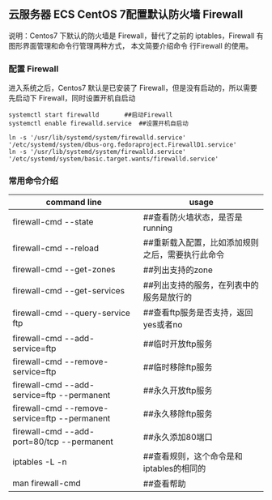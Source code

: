 ## 云服务器 ECS CentOS 7配置默认防火墙 Firewall

说明：Centos7 下默认的防火墙是 Firewall，替代了之前的 iptables，Firewall 有图形界面管理和命令行管理两种方式，
本文简要介绍命令 行Firewall 的使用。

### 配置 Firewall

进入系统之后，Centos7 默认是已安装了 Firewall，但是没有启动的，所以需要先启动下 Firewall，同时设置开机自启动

```
systemctl start firewalld       ##启动Firewall
systemctl enable firewalld.service  ##设置开机自启动
 
ln -s '/usr/lib/systemd/system/firewalld.service' '/etc/systemd/system/dbus-org.fedoraproject.FirewallD1.service'
ln -s '/usr/lib/systemd/system/firewalld.service' '/etc/systemd/system/basic.target.wants/firewalld.service'
```

### 常用命令介绍

|command line|usage|
|---|---|
|firewall-cmd --state|                           ##查看防火墙状态，是否是running|
|firewall-cmd --reload|                          ##重新载入配置，比如添加规则之后，需要执行此命令|
|firewall-cmd --get-zones|                       ##列出支持的zone|
|firewall-cmd --get-services|                    ##列出支持的服务，在列表中的服务是放行的
|firewall-cmd --query-service ftp|               ##查看ftp服务是否支持，返回yes或者no|
|firewall-cmd --add-service=ftp|                 ##临时开放ftp服务|
|firewall-cmd --remove-service=ftp|              ##临时移除ftp服务|
|firewall-cmd --add-service=ftp --permanent|     ##永久开放ftp服务|
|firewall-cmd --remove-service=ftp --permanent|  ##永久移除ftp服务|
|firewall-cmd --add-port=80/tcp --permanent|     ##永久添加80端口|
|iptables -L -n|                                 ##查看规则，这个命令是和iptables的相同的|
|man firewall-cmd|                               ##查看帮助|


